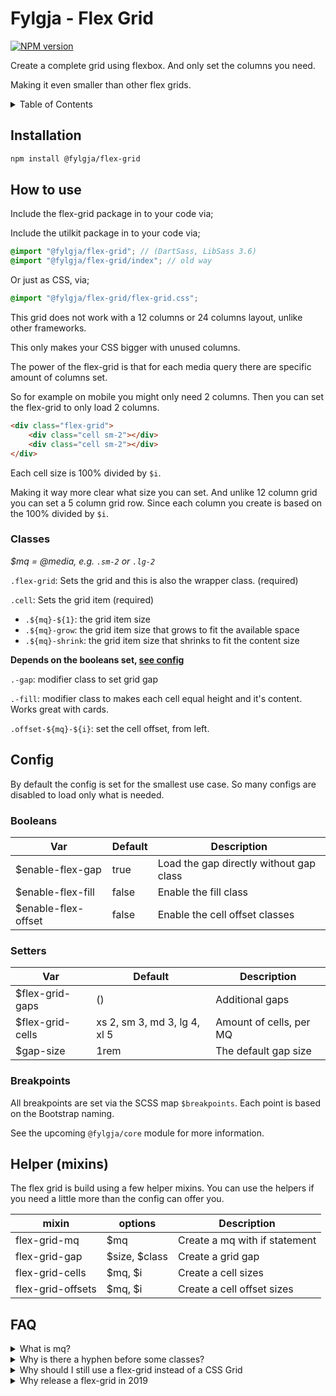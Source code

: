# Fylgja - Flex Grid

[![NPM version](https://img.shields.io/npm/v/@fylgja/flex-grid.svg)](https://www.npmjs.org/package/@fylgja/flex-grid)

Create a complete grid using flexbox.
And only set the columns you need.

Making it even smaller than other flex grids.

<details><summary>Table of Contents</summary>

- [Installation](#installation)
- [How to use](#how-to-use)
  - [Classes](#classes)
- [Config](#config)
  - [Booleans](#booleans)
  - [Setters](#setters)
  - [Breakpoints](#breakpoints)
- [Helper (mixins)](#helper-mixins)
- [FAQ](#faq)

</details>

## Installation

```bash
npm install @fylgja/flex-grid
```

## How to use

Include the flex-grid package in to your code via;

Include the utilkit package in to your code via;

```scss 
@import "@fylgja/flex-grid"; // (DartSass, LibSass 3.6)
@import "@fylgja/flex-grid/index"; // old way
```

Or just as CSS, via;

```css
@import "@fylgja/flex-grid/flex-grid.css";
```

This grid does not work with a 12 columns or 24 columns layout,
unlike other frameworks.

This only makes your CSS bigger with unused columns.

The power of the flex-grid is that for
each media query there are specific amount of columns set.

So for example on mobile you might only need 2 columns.
Then you can set the flex-grid to only load 2 columns.

```html
<div class="flex-grid">
    <div class="cell sm-2"></div>
    <div class="cell sm-2"></div>
</div>
```

Each cell size is 100% divided by `$i`.

Making it way more clear what size you can set.
And unlike 12 column grid you can set a 5 column grid row.
Since each column you create is based on the 100% divided by `$i`.

### Classes

_$mq = @media, e.g. `.sm-2` or `.lg-2`_

`.flex-grid`: Sets the grid and this is also the wrapper class. (required)

`.cell`: Sets the grid item (required)

*  `.${mq}-${1}`: the grid item size
*  `.${mq}-grow`: the grid item size that grows to fit the available space
*  `.${mq}-shrink`: the grid item size that shrinks to fit the content size

**Depends on the booleans set, [see config](#config)**

`.-gap`: modifier class to set grid gap

`.-fill`: modifier class to makes each cell equal height and it's content.
Works great with cards.

`.offset-${mq}-${i}`: set the cell offset, from left.

## Config

By default the config is set for the smallest use case.
So many configs are disabled to load only what is needed.

### Booleans

| Var                 | Default | Description                             |
| ------------------- | ------- | --------------------------------------- |
| $enable-flex-gap    | true    | Load the gap directly without gap class |
| $enable-flex-fill   | false   | Enable the fill class                   |
| $enable-flex-offset | false   | Enable the cell offset classes          |

### Setters

| Var              | Default                      | Description             |
| ---------------- | ---------------------------- | ----------------------- |
| $flex-grid-gaps  | ()                           | Additional gaps         |
| $flex-grid-cells | xs 2, sm 3, md 3, lg 4, xl 5 | Amount of cells, per MQ |
| $gap-size        | 1rem                         | The default gap size    |

### Breakpoints

All breakpoints are set via the SCSS map `$breakpoints`.
Each point is based on the Bootstrap naming.

See the upcoming `@fylgja/core` module for more information.

## Helper (mixins)

The flex grid is build using a few helper mixins.
You can use the helpers if you need a little more than the config can offer you.

| mixin             | options       | Description                   |
| ----------------- | ------------- | ----------------------------- |
| flex-grid-mq      | $mq           | Create a mq with if statement |
| flex-grid-gap     | $size, $class | Create a grid gap             |
| flex-grid-cells   | $mq, $i       | Create a cell sizes           |
| flex-grid-offsets | $mq, $i       | Create a cell offset sizes    |

## FAQ

<details><summary>What is mq?</summary>

As stated under the section [How to use, classes](#Classes)

mq is shorthand for media query.

</details>

<details><summary>Why is there a hyphen before some classes?</summary>

Some classes are modifier classes.
And we wanted to have different naming,
to separate them from normal css class naming.

In the upcoming framework you will see a little more of this.
And we will also add a section to explain our css naming convention.

So good stuff to come 😉

</details>

<details><summary>Why should I still use a flex-grid instead of a CSS Grid</summary>

It's not an valid answer to say browser support,
since you can use CSS grid in IE11, via Explicit grid (fixed size).

Flex-grid makes sense for flexable grids.
Where you don't know the layout before hand.

</details>

<details><summary>Why release a flex-grid in 2019</summary>

The Fylgja flex-grid was part of our private code base for a long time.

_Even had a LESS version._

With our near completion of Fylgja we also wanted to share this piece of history.
That is is still very usable for many cases even in 2019.

</details>

